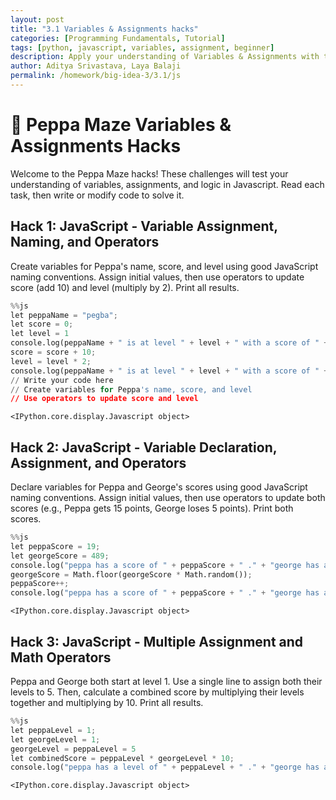 ```yaml
---
layout: post
title: "3.1 Variables & Assignments hacks"
categories: [Programming Fundamentals, Tutorial]
tags: [python, javascript, variables, assignment, beginner]
description: Apply your understanding of Variables & Assignments with these hacks
author: Aditya Srivastava, Laya Balaji
permalink: /homework/big-idea-3/3.1/js
---
```

# 🐷 Peppa Maze Variables & Assignments Hacks
Welcome to the Peppa Maze hacks! These challenges will test your understanding of variables, assignments, and logic in Javascript. Read each task, then write or modify code to solve it.

## Hack 1: JavaScript - Variable Assignment, Naming, and Operators
Create variables for Peppa's name, score, and level using good JavaScript naming conventions. Assign initial values, then use operators to update score (add 10) and level (multiply by 2). Print all results.


```python
%%js
let peppaName = "pegba";
let score = 0;
let level = 1
console.log(peppaName + " is at level " + level + " with a score of " + score + ".");
score = score + 10;
level = level * 2;
console.log(peppaName + " is at level " + level + " with a score of " + score + ".");
// Write your code here
// Create variables for Peppa's name, score, and level
// Use operators to update score and level

```


    <IPython.core.display.Javascript object>


## Hack 2: JavaScript - Variable Declaration, Assignment, and Operators
Declare variables for Peppa and George's scores using good JavaScript naming conventions. Assign initial values, then use operators to update both scores (e.g., Peppa gets 15 points, George loses 5 points). Print both scores.


```python
%%js 
let peppaScore = 19;
let georgeScore = 489;
console.log("peppa has a score of " + peppaScore + " ." + "george has a score of " + georgeScore + " ." );
georgeScore = Math.floor(georgeScore * Math.random());
peppaScore++;
console.log("peppa has a score of " + peppaScore + " ." + "george has a score of " + georgeScore + " ." );

```


    <IPython.core.display.Javascript object>


## Hack 3: JavaScript - Multiple Assignment and Math Operators
Peppa and George both start at level 1. Use a single line to assign both their levels to 5. Then, calculate a combined score by multiplying their levels together and multiplying by 10. Print all results.


```python
%%js 
let peppaLevel = 1;
let georgeLevel = 1;
georgeLevel = peppaLevel = 5
let combinedScore = peppaLevel * georgeLevel * 10;
console.log("peppa has a level of " + peppaLevel + " ." + "george has a level of " + georgeLevel + " ." + "Peppa and George have a combined score of " + combinedScore + ".");
```


    <IPython.core.display.Javascript object>

